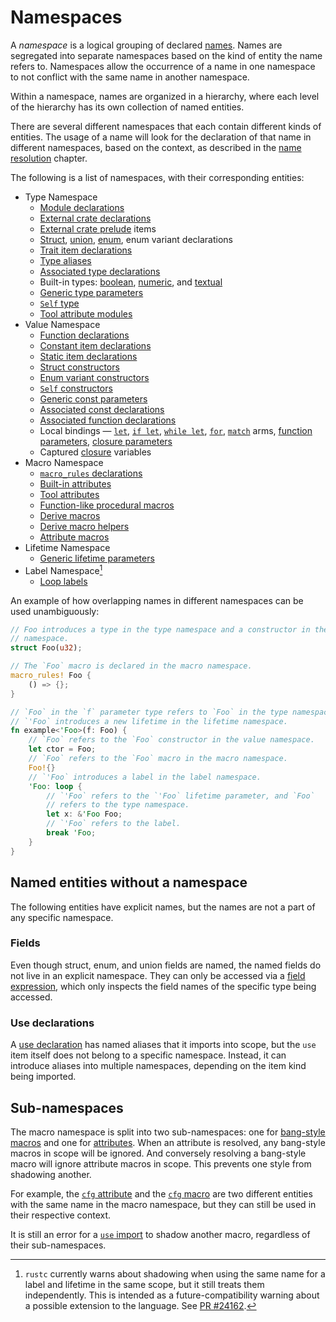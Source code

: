 # Namespaces

A *namespace* is a logical grouping of declared [names]. Names are segregated
into separate namespaces based on the kind of entity the name refers to.
Namespaces allow the occurrence of a name in one namespace to not conflict
with the same name in another namespace.

Within a namespace, names are organized in a hierarchy, where each level of
the hierarchy has its own collection of named entities.

There are several different namespaces that each contain different kinds of
entities. The usage of a name will look for the declaration of that name in
different namespaces, based on the context, as described in the [name
resolution] chapter.

The following is a list of namespaces, with their corresponding entities:

* Type Namespace
    * [Module declarations]
    * [External crate declarations]
    * [External crate prelude] items
    * [Struct], [union], [enum], enum variant declarations
    * [Trait item declarations]
    * [Type aliases]
    * [Associated type declarations]
    * Built-in types: [boolean], [numeric], and [textual]
    * [Generic type parameters]
    * [`Self` type]
    * [Tool attribute modules]
* Value Namespace
    * [Function declarations]
    * [Constant item declarations]
    * [Static item declarations]
    * [Struct constructors]
    * [Enum variant constructors]
    * [`Self` constructors]
    * [Generic const parameters]
    * [Associated const declarations]
    * [Associated function declarations]
    * Local bindings — [`let`], [`if let`], [`while let`], [`for`], [`match`]
      arms, [function parameters], [closure parameters]
    * Captured [closure] variables
* Macro Namespace
    * [`macro_rules` declarations]
    * [Built-in attributes]
    * [Tool attributes]
    * [Function-like procedural macros]
    * [Derive macros]
    * [Derive macro helpers]
    * [Attribute macros]
* Lifetime Namespace
    * [Generic lifetime parameters]
* Label Namespace[^rustc-lifetime-shadow]
    * [Loop labels]

An example of how overlapping names in different namespaces can be used unambiguously:

```rust
// Foo introduces a type in the type namespace and a constructor in the value
// namespace.
struct Foo(u32);

// The `Foo` macro is declared in the macro namespace.
macro_rules! Foo {
    () => {};
}

// `Foo` in the `f` parameter type refers to `Foo` in the type namespace.
// `'Foo` introduces a new lifetime in the lifetime namespace.
fn example<'Foo>(f: Foo) {
    // `Foo` refers to the `Foo` constructor in the value namespace.
    let ctor = Foo;
    // `Foo` refers to the `Foo` macro in the macro namespace.
    Foo!{}
    // `'Foo` introduces a label in the label namespace.
    'Foo: loop {
        // `'Foo` refers to the `'Foo` lifetime parameter, and `Foo`
        // refers to the type namespace.
        let x: &'Foo Foo;
        // `'Foo` refers to the label.
        break 'Foo;
    }
}
```

## Named entities without a namespace

The following entities have explicit names, but the names are not a part of
any specific namespace.

### Fields

Even though struct, enum, and union fields are named, the named fields do not
live in an explicit namespace. They can only be accessed via a [field
expression], which only inspects the field names of the specific type being
accessed.

### Use declarations

A [use declaration] has named aliases that it imports into scope, but the
`use` item itself does not belong to a specific namespace. Instead, it can
introduce aliases into multiple namespaces, depending on the item kind being
imported.

<!-- TODO: describe how `use` works on the use-declarations page, and link to it here. -->

## Sub-namespaces

The macro namespace is split into two sub-namespaces: one for [bang-style macros] and one for [attributes].
When an attribute is resolved, any bang-style macros in scope will be ignored.
And conversely resolving a bang-style macro will ignore attribute macros in scope.
This prevents one style from shadowing another.

For example, the [`cfg` attribute] and the [`cfg` macro] are two different entities with the same name in the macro namespace, but they can still be used in their respective context.

It is still an error for a [`use` import] to shadow another macro, regardless of their sub-namespaces.

[^rustc-lifetime-shadow]: `rustc` currently warns about shadowing when using
    the same name for a label and lifetime in the same scope, but it still
    treats them independently. This is intended as a future-compatibility
    warning about a possible extension to the language. See [PR
    #24162](https://github.com/rust-lang/rust/pull/24162).

[`cfg` attribute]: ../conditional-compilation.md#the-cfg-attribute
[`cfg` macro]: ../conditional-compilation.md#the-cfg-macro
[`for`]: ../expressions/loop-expr.md#iterator-loops
[`if let`]: ../expressions/if-expr.md#if-let-expressions
[`let`]: ../statements.md#let-statements
[`macro_rules` declarations]: ../macros-by-example.md
[`match`]: ../expressions/match-expr.md
[`Self` constructors]: ../paths.md#self-1
[`Self` type]: ../paths.md#self-1
[`use` import]: ../items/use-declarations.md
[`while let`]: ../expressions/loop-expr.md#predicate-pattern-loops
[Associated const declarations]: ../items/associated-items.md#associated-constants
[Associated function declarations]: ../items/associated-items.md#associated-functions-and-methods
[Associated type declarations]: ../items/associated-items.md#associated-types
[Attribute macros]: ../procedural-macros.md#attribute-macros
[attributes]: ../attributes.md
[bang-style macros]: ../macros.md
[boolean]: ../types/boolean.md
[Built-in attributes]: ../attributes.md#built-in-attributes-index
[closure parameters]: ../expressions/closure-expr.md
[closure]: ../expressions/closure-expr.md
[Constant item declarations]: ../items/constant-items.md
[Derive macro helpers]: ../procedural-macros.md#derive-macro-helper-attributes
[Derive macros]: ../procedural-macros.md#derive-macros
[entity]: ../glossary.md#entity
[Enum variant constructors]: ../items/enumerations.md
[enum]: ../items/enumerations.md
[External crate declarations]: ../items/extern-crates.md
[External crate prelude]: preludes.md#extern-prelude
[field expression]: ../expressions/field-expr.md
[Function declarations]: ../items/functions.md
[function parameters]: ../items/functions.md#function-parameters
[Function-like procedural macros]: ../procedural-macros.md#function-like-procedural-macros
[Generic const parameters]: ../items/generics.md#const-generics
[Generic lifetime parameters]: ../items/generics.md
[Generic type parameters]: ../items/generics.md
[Loop labels]: ../expressions/loop-expr.md#loop-labels
[Module declarations]: ../items/modules.md
[name resolution]: name-resolution.md
[names]: ../names.md
[numeric]: ../types/numeric.md
[Static item declarations]: ../items/static-items.md
[Struct constructors]: ../items/structs.md
[Struct]: ../items/structs.md
[textual]: ../types/textual.md
[Tool attribute modules]: ../attributes.md#tool-attributes
[Tool attributes]: ../attributes.md#tool-attributes
[Trait item declarations]: ../items/traits.md
[Type aliases]: ../items/type-aliases.md
[union]: ../items/unions.md
[use declaration]: ../items/use-declarations.md
